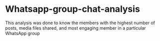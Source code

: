 # Whatsapp-group-chat-analysis
This analysis was done to know the members with the highest number of posts, media files shared, and most engaging member in a particular WhatsApp group

